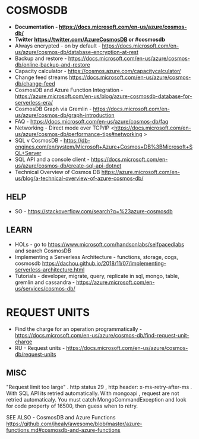 # COSMOSDB

* **Documentation - https://docs.microsoft.com/en-us/azure/cosmos-db/**
* **Twitter https://twitter.com/AzureCosmosDB or #cosmosdb**
* Always encrypted - on by default - https://docs.microsoft.com/en-us/azure/cosmos-db/database-encryption-at-rest
* Backup and restore - <https://docs.microsoft.com/en-us/azure/cosmos-db/online-backup-and-restore>
* Capacity calculator - https://cosmos.azure.com/capacitycalculator/
* Change feed streams <https://docs.microsoft.com/en-us/azure/cosmos-db/change-feed>
* CosmosDB and Azure Function Integration - https://azure.microsoft.com/en-us/blog/azure-cosmosdb-database-for-serverless-era/
* CosmosDB Graph via Gremlin - https://docs.microsoft.com/en-us/azure/cosmos-db/graph-introduction
* FAQ - <https://docs.microsoft.com/en-us/azure/cosmos-db/faq>
* Networking - Direct mode over TCP/IP <https://docs.microsoft.com/en-us/azure/cosmos-db/performance-tips#networking >
* SQL v CosmosDB - https://db-engines.com/en/system/Microsoft+Azure+Cosmos+DB%3BMicrosoft+SQL+Server
* SQL API and a console client - https://docs.microsoft.com/en-us/azure/cosmos-db/create-sql-api-dotnet
* Technical Overview of Cosmos DB <https://azure.microsoft.com/en-us/blog/a-technical-overview-of-azure-cosmos-db/>

## HELP

* SO - https://stackoverflow.com/search?q=%23azure-cosmosdb

## LEARN

* HOLs - go to https://www.microsoft.com/handsonlabs/selfpacedlabs and search CosmosDB 
* Implementing a Serverless Architecture - functions, storage, cogs, cosmosdb <https://dachou.github.io/2018/11/07/implementing-serverless-architecture.html>
* Tutorials - developer, migrate, query, replicate in sql, mongo, table, gremlin and cassandra - https://azure.microsoft.com/en-us/services/cosmos-db/

# REQUEST UNITS

* Find the charge for an operation programmatically - https://docs.microsoft.com/en-us/azure/cosmos-db/find-request-unit-charge
* RU - Request units - https://docs.microsoft.com/en-us/azure/cosmos-db/request-units

## MISC

"Request limit too large" . http status 29 , http header: x-ms-retry-after-ms .  With SQL API its retried automatically.  With mongoapi , request are not retried automaticaly.  You must catch MongoCommandException and look for code property of 16500, then guess when to retry.

SEE ALSO - CosmosDB and Azure Functions <https://github.com/jhealy/awesome/blob/master/azure-functions.md#cosmosdb-and-azure-functions>

